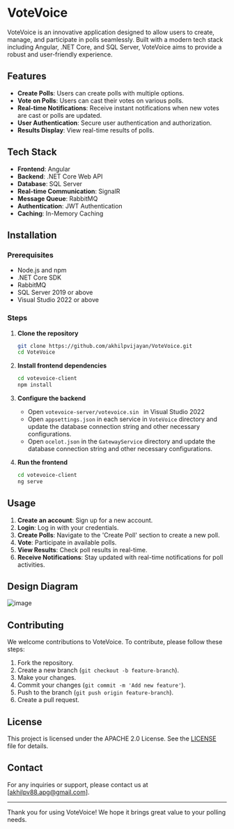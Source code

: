 # VoteVoice

VoteVoice is an innovative application designed to allow users to create, manage, and participate in polls seamlessly. Built with a modern tech stack including Angular, .NET Core, and SQL Server, VoteVoice aims to provide a robust and user-friendly experience.

## Features

- **Create Polls**: Users can create polls with multiple options.
- **Vote on Polls**: Users can cast their votes on various polls.
- **Real-time Notifications**: Receive instant notifications when new votes are cast or polls are updated.
- **User Authentication**: Secure user authentication and authorization.
- **Results Display**: View real-time results of polls.

## Tech Stack

- **Frontend**: Angular
- **Backend**: .NET Core Web API
- **Database**: SQL Server
- **Real-time Communication**: SignalR
- **Message Queue**: RabbitMQ
- **Authentication**: JWT Authentication
- **Caching**: In-Memory Caching

## Installation

### Prerequisites

- Node.js and npm
- .NET Core SDK
- RabbitMQ
- SQL Server 2019 or above
- Visual Studio 2022 or above

### Steps

1. **Clone the repository**
    ```bash
    git clone https://github.com/akhilpvijayan/VoteVoice.git
    cd VoteVoice
    ```

2. **Install frontend dependencies**
    ```bash
    cd votevoice-client
    npm install
    ```

3. **Configure the backend**

    - Open `votevoice-server/votevoice.sin ` in Visual Studio 2022
    - Open `appsettings.json` in each service in `VoteVoice` directory and update the database connection string and other necessary configurations.
    - Open `ocelot.json` in the `GatewayService` directory and update the database connection string and other necessary configurations.

4. **Run the frontend**
    ```bash
    cd votevoice-client
    ng serve
    ```

## Usage

1. **Create an account**: Sign up for a new account.
2. **Login**: Log in with your credentials.
3. **Create Polls**: Navigate to the 'Create Poll' section to create a new poll.
4. **Vote**: Participate in available polls.
5. **View Results**: Check poll results in real-time.
6. **Receive Notifications**: Stay updated with real-time notifications for poll activities.

## Design Diagram

![image](https://github.com/user-attachments/assets/f998c816-8f52-40bd-aa9f-37f0e3dc5bcd)

## Contributing

We welcome contributions to VoteVoice. To contribute, please follow these steps:

1. Fork the repository.
2. Create a new branch (`git checkout -b feature-branch`).
3. Make your changes.
4. Commit your changes (`git commit -m 'Add new feature'`).
5. Push to the branch (`git push origin feature-branch`).
6. Create a pull request.

## License

This project is licensed under the APACHE 2.0 License. See the [LICENSE](LICENSE) file for details.

## Contact

For any inquiries or support, please contact us at [akhilpv88.apg@gmail.com].

---

Thank you for using VoteVoice! We hope it brings great value to your polling needs.




